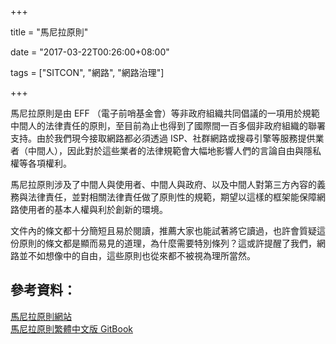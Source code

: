 +++

title = "馬尼拉原則"

date = "2017-03-22T00:26:00+08:00"

tags = ["SITCON", "網路", "網路治理"]

+++

馬尼拉原則是由 EFF （電子前哨基金會）等非政府組織共同倡議的一項用於規範中間人的法律責任的原則，至目前為止也得到了國際間一百多個非政府組織的聯署支持。由於我們現今接取網路都必須透過 ISP、社群網路或搜尋引擎等服務提供業者（中間人），因此對於這些業者的法律規範會大幅地影響人們的言論自由與隱私權等各項權利。

馬尼拉原則涉及了中間人與使用者、中間人與政府、以及中間人對第三方內容的義務與法律責任，並對相關法律責任做了原則性的規範，期望以這樣的框架能保障網路使用者的基本人權與利於創新的環境。

文件內的條文都十分簡短且易於閱讀，推薦大家也能試著將它讀過，也許會質疑這份原則的條文都是顯而易見的道理，為什麼需要特別條列？這或許提醒了我們，網路並不如想像中的自由，這些原則也從來都不被視為理所當然。

## 參考資料：

[馬尼拉原則網站](https://www.manilaprinciples.org)  
[馬尼拉原則繁體中文版 GitBook](https://nninlaw.gitbooks.io/manila-principles/)
